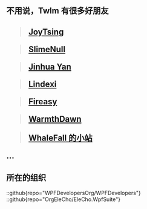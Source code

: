 ## 不用说，Twlm 有很多好朋友

<h2>

> [JoyTsing](https://joytsing.cn/)  

> [SlimeNull](https://slimenull.com/)

> [Jinhua Yan](https://github.com/yanjinhuagood)

> [Lindexi](https://blog.lindexi.com/)

> [Fireasy](http://fireasy.cn)

> [WarmthDawn](https://github.com/warmthdawn)

> [WhaleFall 的小站](http://whalefall.site/)

...
</h2>

## 所在的组织

::github{repo="WPFDevelopersOrg/WPFDevelopers"}
::github{repo="OrgEleCho/EleCho.WpfSuite"}